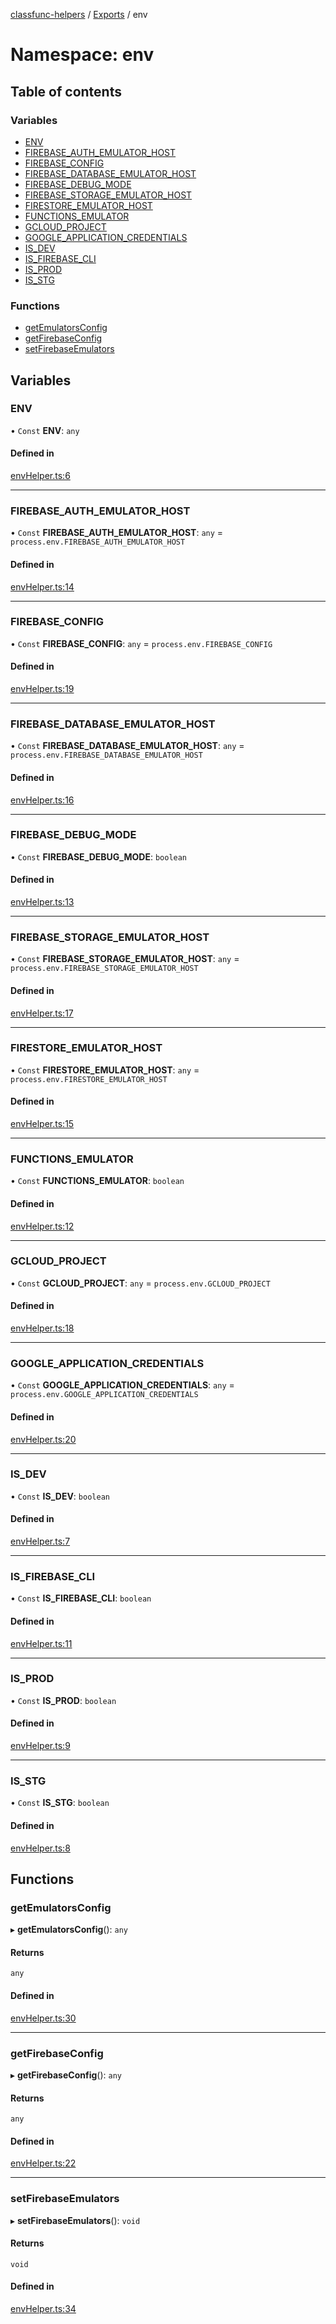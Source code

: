 [classfunc-helpers](../README.md) / [Exports](../modules.md) / env

# Namespace: env

## Table of contents

### Variables

- [ENV](env.md#env)
- [FIREBASE\_AUTH\_EMULATOR\_HOST](env.md#firebase_auth_emulator_host)
- [FIREBASE\_CONFIG](env.md#firebase_config)
- [FIREBASE\_DATABASE\_EMULATOR\_HOST](env.md#firebase_database_emulator_host)
- [FIREBASE\_DEBUG\_MODE](env.md#firebase_debug_mode)
- [FIREBASE\_STORAGE\_EMULATOR\_HOST](env.md#firebase_storage_emulator_host)
- [FIRESTORE\_EMULATOR\_HOST](env.md#firestore_emulator_host)
- [FUNCTIONS\_EMULATOR](env.md#functions_emulator)
- [GCLOUD\_PROJECT](env.md#gcloud_project)
- [GOOGLE\_APPLICATION\_CREDENTIALS](env.md#google_application_credentials)
- [IS\_DEV](env.md#is_dev)
- [IS\_FIREBASE\_CLI](env.md#is_firebase_cli)
- [IS\_PROD](env.md#is_prod)
- [IS\_STG](env.md#is_stg)

### Functions

- [getEmulatorsConfig](env.md#getemulatorsconfig)
- [getFirebaseConfig](env.md#getfirebaseconfig)
- [setFirebaseEmulators](env.md#setfirebaseemulators)

## Variables

### ENV

• `Const` **ENV**: `any`

#### Defined in

[envHelper.ts:6](https://github.com/ClassFunc/classfunc-helpers/blob/819a1ec/src/envHelper.ts#L6)

___

### FIREBASE\_AUTH\_EMULATOR\_HOST

• `Const` **FIREBASE\_AUTH\_EMULATOR\_HOST**: `any` = `process.env.FIREBASE_AUTH_EMULATOR_HOST`

#### Defined in

[envHelper.ts:14](https://github.com/ClassFunc/classfunc-helpers/blob/819a1ec/src/envHelper.ts#L14)

___

### FIREBASE\_CONFIG

• `Const` **FIREBASE\_CONFIG**: `any` = `process.env.FIREBASE_CONFIG`

#### Defined in

[envHelper.ts:19](https://github.com/ClassFunc/classfunc-helpers/blob/819a1ec/src/envHelper.ts#L19)

___

### FIREBASE\_DATABASE\_EMULATOR\_HOST

• `Const` **FIREBASE\_DATABASE\_EMULATOR\_HOST**: `any` = `process.env.FIREBASE_DATABASE_EMULATOR_HOST`

#### Defined in

[envHelper.ts:16](https://github.com/ClassFunc/classfunc-helpers/blob/819a1ec/src/envHelper.ts#L16)

___

### FIREBASE\_DEBUG\_MODE

• `Const` **FIREBASE\_DEBUG\_MODE**: `boolean`

#### Defined in

[envHelper.ts:13](https://github.com/ClassFunc/classfunc-helpers/blob/819a1ec/src/envHelper.ts#L13)

___

### FIREBASE\_STORAGE\_EMULATOR\_HOST

• `Const` **FIREBASE\_STORAGE\_EMULATOR\_HOST**: `any` = `process.env.FIREBASE_STORAGE_EMULATOR_HOST`

#### Defined in

[envHelper.ts:17](https://github.com/ClassFunc/classfunc-helpers/blob/819a1ec/src/envHelper.ts#L17)

___

### FIRESTORE\_EMULATOR\_HOST

• `Const` **FIRESTORE\_EMULATOR\_HOST**: `any` = `process.env.FIRESTORE_EMULATOR_HOST`

#### Defined in

[envHelper.ts:15](https://github.com/ClassFunc/classfunc-helpers/blob/819a1ec/src/envHelper.ts#L15)

___

### FUNCTIONS\_EMULATOR

• `Const` **FUNCTIONS\_EMULATOR**: `boolean`

#### Defined in

[envHelper.ts:12](https://github.com/ClassFunc/classfunc-helpers/blob/819a1ec/src/envHelper.ts#L12)

___

### GCLOUD\_PROJECT

• `Const` **GCLOUD\_PROJECT**: `any` = `process.env.GCLOUD_PROJECT`

#### Defined in

[envHelper.ts:18](https://github.com/ClassFunc/classfunc-helpers/blob/819a1ec/src/envHelper.ts#L18)

___

### GOOGLE\_APPLICATION\_CREDENTIALS

• `Const` **GOOGLE\_APPLICATION\_CREDENTIALS**: `any` = `process.env.GOOGLE_APPLICATION_CREDENTIALS`

#### Defined in

[envHelper.ts:20](https://github.com/ClassFunc/classfunc-helpers/blob/819a1ec/src/envHelper.ts#L20)

___

### IS\_DEV

• `Const` **IS\_DEV**: `boolean`

#### Defined in

[envHelper.ts:7](https://github.com/ClassFunc/classfunc-helpers/blob/819a1ec/src/envHelper.ts#L7)

___

### IS\_FIREBASE\_CLI

• `Const` **IS\_FIREBASE\_CLI**: `boolean`

#### Defined in

[envHelper.ts:11](https://github.com/ClassFunc/classfunc-helpers/blob/819a1ec/src/envHelper.ts#L11)

___

### IS\_PROD

• `Const` **IS\_PROD**: `boolean`

#### Defined in

[envHelper.ts:9](https://github.com/ClassFunc/classfunc-helpers/blob/819a1ec/src/envHelper.ts#L9)

___

### IS\_STG

• `Const` **IS\_STG**: `boolean`

#### Defined in

[envHelper.ts:8](https://github.com/ClassFunc/classfunc-helpers/blob/819a1ec/src/envHelper.ts#L8)

## Functions

### getEmulatorsConfig

▸ **getEmulatorsConfig**(): `any`

#### Returns

`any`

#### Defined in

[envHelper.ts:30](https://github.com/ClassFunc/classfunc-helpers/blob/819a1ec/src/envHelper.ts#L30)

___

### getFirebaseConfig

▸ **getFirebaseConfig**(): `any`

#### Returns

`any`

#### Defined in

[envHelper.ts:22](https://github.com/ClassFunc/classfunc-helpers/blob/819a1ec/src/envHelper.ts#L22)

___

### setFirebaseEmulators

▸ **setFirebaseEmulators**(): `void`

#### Returns

`void`

#### Defined in

[envHelper.ts:34](https://github.com/ClassFunc/classfunc-helpers/blob/819a1ec/src/envHelper.ts#L34)
